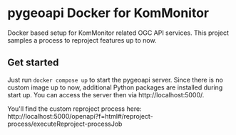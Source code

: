# pygeoapi Docker for KomMonitor 
Docker based setup for KomMonitor related OGC API services. This project samples a process to reproject features up to now.
## Get started
Just run `docker compose up` to start the pygeoapi server. Since there is no custom image up to now, additional Python packages are installed during start up.
You can access the server then via http://localhost:5000/.

You'll find the custom reproject process here: http://localhost:5000/openapi?f=html#/reproject-process/executeReproject-processJob
